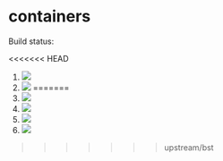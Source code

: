 # containers

Build status:

<<<<<<< HEAD
1. [![](https://github.com/oklipfel/containers/workflows/tests-fibonacci/badge.svg)](https://github.com/oklipfel/containers/actions?query=workflow%3Atests-fibonacci)
1. [![](https://github.com/oklipfel/containers/workflows/tests-range/badge.svg)](https://github.com/oklipfel/containers/actions?query=workflow%3Atests-range)
=======
1. [![](https://github.com/oklipfel/containers/workflows/tests-fibonacci/badge.svg)](https://github.com/oklipfel/containers/actions?query=workflow%3Atests-fibonacci)
1. [![](https://github.com/oklipfel/containers/workflows/tests-range/badge.svg)](https://github.com/oklipfel/containers/actions?query=workflow%3Atests-range)
1. [![](https://github.com/oklipfel/containers/workflows/tests-BST/badge.svg)](https://github.com/oklipfel/containers/actions?query=workflow%3Atests-BST)
1. [![](https://github.com/oklipfel/containers/workflows/tests-BinaryTree/badge.svg)](https://github.com/oklipfel/containers/actions?query=workflow%3Atests-BinaryTree)
>>>>>>> upstream/bst
